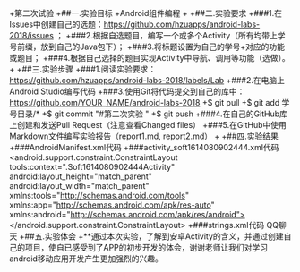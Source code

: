 +第二次试验 +##一.实验目标 +Android组件编程 + +##二.实验要求 +###1.在Issues中创建自己的选题：https://github.com/hzuapps/android-labs-2018/issues ； +###2.根据自选题目，编写一个或多个Activity（所有均带上学号前缀，放到自己的Java包下）； +###3.将标题设置为自己的学号+对应的功能或题目； +###4.根据自己选择的题目实现Activity中导航、调用等功能（选做）。 + +##三.实验步骤 +###1.阅读实验要求：https://github.com/hzuapps/android-labs-2018/labels/Lab +###2.在电脑上Android Studio编写代码 +###3.使用Git将代码提交到自己的库中：https://github.com/YOUR_NAME/android-labs-2018 +$ git pull +$ git add 学号目录/* +$ git commit "#第二次实验 " +$ git push +###4.在自己的GitHub库上创建和发送Pull Request（注意查看Changed files） +###5.在GitHub中使用Markdown文件编写实验报告（report1.md, report2.md） + +##四.实验结果 +###AndroidManifest.xml代码 +###activity_soft1614080902444.xml代码 <android.support.constraint.ConstraintLayout tools:context=".Soft1614080902444Activity" android:layout_height="match_parent" android:layout_width="match_parent" xmlns:tools="http://schemas.android.com/tools" xmlns:app="http://schemas.android.com/apk/res-auto" xmlns:android="http://schemas.android.com/apk/res/android"> </android.support.constraint.ConstraintLayout> +###strings.xml代码 QQ聊天 +##五.实验体会 +**通过本次实验，了解到安卓Activity的含义，并通过创建自己的项目，使自已感受到了APP的初步开发的体会，谢谢老师让我们对学习android移动应用开发产生更加强烈的兴趣。
